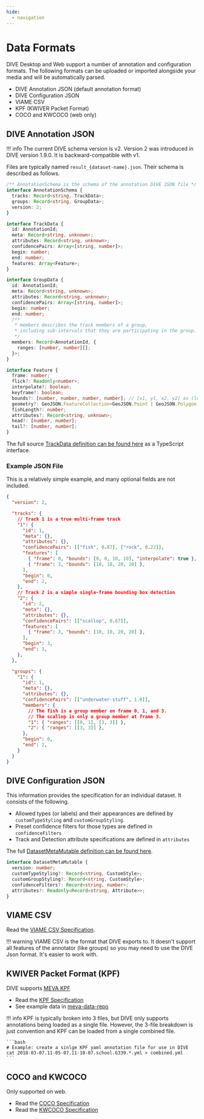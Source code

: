 ```yaml
---
hide:
  - navigation
---
```


# Data Formats

DIVE Desktop and Web support a number of annotation and configuration formats.  The following formats can be uploaded or imported alongside your media and will be automatically parsed.

* DIVE Annotation JSON (default annotation format)
* DIVE Configuration JSON
* VIAME CSV
* KPF (KWIVER Packet Format)
* COCO and KWCOCO (web only)

## DIVE Annotation JSON

!!! info
    The current DIVE schema version is v2.  Version 2 was introduced in DIVE version 1.9.0.  It is backward-compatible with v1.

Files are typically named `result_{dataset-name}.json`.  Their schema is described as follows.

``` typescript
/** AnnotationSchema is the schema of the annotation DIVE JSON file */
interface AnnotationSchema {
  tracks: Record<string, TrackData>;
  groups: Record<string, GroupData>;
  version: 2;
}

interface TrackData {
  id: AnnotationId;
  meta: Record<string, unknown>;
  attributes: Record<string, unknown>;
  confidencePairs: Array<[string, number]>;
  begin: number;
  end: number;
  features: Array<Feature>;
}

interface GroupData {
  id: AnnotationId;
  meta: Record<string, unknown>;
  attributes: Record<string, unknown>;
  confidencePairs: Array<[string, number]>;
  begin: number;
  end: number;
  /**
   * members describes the track members of a group,
   * including sub-intervals that they are participating in the group.
   */
  members: Record<AnnotationId, {
    ranges: [number, number][];
  }>;
}

interface Feature {
  frame: number;
  flick?: Readonly<number>;
  interpolate?: boolean;
  keyframe?: boolean;
  bounds?: [number, number, number, number]; // [x1, y1, x2, y2] as (left, top), (bottom, right)
  geometry?: GeoJSON.FeatureCollection<GeoJSON.Point | GeoJSON.Polygon | GeoJSON.LineString | GeoJSON.Point>;
  fishLength?: number;
  attributes?: Record<string, unknown>;
  head?: [number, number];
  tail?: [number, number];
}
```

The full source [TrackData definition can be found here](https://github.com/Kitware/dive/blob/main/client/src/track.ts) as a TypeScript interface.

### Example JSON File

This is a relatively simple example, and many optional fields are not included.

```json
{
  "version": 2,

  "tracks": {
    // Track 1 is a true multi-frame track
    "1": {
      "id": 1,
      "meta": {},
      "attributes": {},
      "confidencePairs": [["fish", 0.87], ["rock", 0.22]],
      "features": [
        { "frame": 0, "bounds": [0, 0, 10, 10], "interpolate": true },
        { "frame": 3, "bounds": [10, 10, 20, 20] },
      ],
      "begin": 0,
      "end": 2,
    },
    // Track 2 is a simple single-frame bounding box detection
    "2": {
      "id": 2,
      "meta": {},
      "attributes": {},
      "confidencePairs": [["scallop", 0.67]],
      "features": [
        { "frame": 3, "bounds": [10, 10, 20, 20] },
      ],
      "begin": 3,
      "end": 3,
    },
  },

  "groups": {
    "1": {
      "id": 1,
      "meta": {},
      "attributes": {},
      "confidencePairs": [["underwater-stuff", 1.0]],
      "members": {
        // The fish is a group member on frame 0, 1, and 3.
        // The scallop is only a group member at frame 3.
        "1": { "ranges": [[0, 1], [3, 3]] },
        "2": { "ranges": [[3, 3]] },
      },
      "begin": 0,
      "end": 2,
    }
  }
}
```

## DIVE Configuration JSON

This information provides the specification for an individual dataset.  It consists of the following.

* Allowed types (or labels) and their appearances are defined by `customTypeStyling` and `customGroupStyling`.
* Preset confidence filters for those types are defined in `confidenceFilters`
* Track and Detection attribute specifications are defined in `attributes`

The full [DatasetMetaMutable definition can be found here](https://github.com/Kitware/dive/blob/main/client/dive-common/apispec.ts).

```typescript
interface DatasetMetaMutable {
  version: number;
  customTypeStyling?: Record<string, CustomStyle>;
  customGroupStyling?: Record<string, CustomStyle>;
  confidenceFilters?: Record<string, number>;
  attributes?: Readonly<Record<string, Attribute>>;
}
```

## VIAME CSV

Read the [VIAME CSV Specification](https://viame.readthedocs.io/en/latest/sections/detection_file_conversions.html).

!!! warning
    VIAME CSV is the format that DIVE exports to.  It doesn't support all features of the annotator (like groups) so you may need to use the DIVE Json format.  It's easier to work with.

## KWIVER Packet Format (KPF)

DIVE supports [MEVA KPF](https://mevadata.org/)

* Read the [KPF Specification](https://kwiver-diva.readthedocs.io/en/latest/kpf.html)
* See example data in [meva-data-repo](https://gitlab.kitware.com/meva/meva-data-repo/)

!!! info
    KPF is typically broken into 3 files, but DIVE only supports annotations being loaded as a single file. However, the 3-file breakdown is just convention and KPF can be loaded from a single combined file.

    ```bash
    # Example: create a sinlge KPF yaml annotation file for use in DIVE
    cat 2018-03-07.11-05-07.11-10-07.school.G339.*.yml > combined.yml
    ```

## COCO and KWCOCO

Only supported on web.

* Read the [COCO Specification](https://cocodataset.org/#format-data)
* Read the [KWCOCO Specification](https://kwcoco.readthedocs.io/en/release/getting_started.html)

